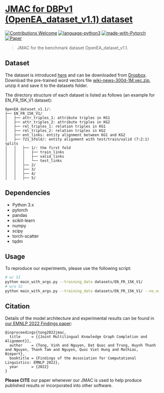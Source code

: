 # [JMAC for DBPv1 (OpenEA_dataset_v1.1) dataset](https://www.pytorch.org)
[![Contributions Welcome](https://img.shields.io/badge/Contributions-Welcome-brightgreen.svg?style=flat-square)](https://www.pytorch.org)
[![language-python3](https://img.shields.io/badge/Language-Python3-blue.svg?style=flat-square)](https://www.python.org/)
[![made-with-Pytorch](https://img.shields.io/badge/Made%20with-Pytorch-red.svg?style=flat-square)](https://www.pytorch.org/)
[![Paper](https://img.shields.io/badge/EMNLP%202022-PDF-yellow.svg?style=flat-square)](https://www.pytorch.org)

> JMAC for the benchmark dataset OpenEA_dataset_v1.1.

## Dataset

The dataset is introduced [here](https://github.com/nju-websoft/OpenEA) and can be downloaded from [Dropbox](https://www.dropbox.com/s/nzjxbam47f9yk3d/OpenEA_dataset_v1.1.zip?dl=0). Download the pre-trained word vectors file [wiki-news-300d-1M.vec.zip](https://dl.fbaipublicfiles.com/fasttext/vectors-english/wiki-news-300d-1M.vec.zip), unzip it and save it to the datasets folder.

The directory structure of each dataset is listed as follows (an example for EN_FR_15K_V1 dataset):

```
OpenEA_dataset_v1.1/:
├── EN_FR_15K_V1/
│   ├── attr_triples_1: attribute triples in KG1
│   ├── attr_triples_2: attribute triples in KG2
│   ├── rel_triples_1: relation triples in KG1
│   ├── rel_triples_2: relation triples in KG2
│   ├── ent_links: entity alignment between KG1 and KG2
│   ├── 721_5fold/: entity alignment with test/train/valid (7:2:1) splits
│   │   ├── 1/: the first fold
│   │   │   ├── train_links
│   │   │   ├── valid_links
│   │   │   └── test_links
│   │   ├── 2/
│   │   ├── 3/
│   │   ├── 4/
│   │   ├── 5/
```


## Dependencies
* Python 3.x
* pytorch 
* pandas
* scikit-learn
* numpy
* scipy
* torch-scatter
* tqdm


## Usage

To reproduce our experiments, please use the following script:

```bash
# w/ SI 
python main_with_args.py --training_data datasets/EN_FR_15K_V1/ 
# w/o SI
python main_with_args.py --training_data datasets/EN_FR_15K_V1/ --no_name_info --completion_dropout_rate 0.1
```




## Citation
Details of the model architecture and experimental results can be found in [our EMNLP 2022 Findings paper](https://github.com/vinhsuhi/JMAC):

```
@inproceedings{tong2022jmac,
  title     = {{Joint Multilingual Knowledge Graph Completion and Alignment}},
  author    = {Tong, Vinh and Nguyen, Dat Quoc and Trung, Huynh Thanh and Nguyen, Thanh Tam and Nguyen, Quoc Viet Hung and Mathias, Niepert},
  booktitle = {Findings of the Association for Computational Linguistics: EMNLP 2022},
  year      = {2022}
}
```

**Please CITE** our paper whenever our JMAC is used to help produce published results or incorporated into other software.

